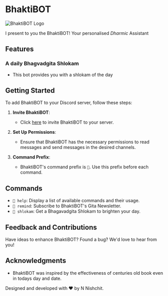 # BhaktiBOT

![BhaktiBOT Logo](link_to_your_logo_image)

I present to you the BhaktiBOT! Your personalised _Dharmic_ Assistant

## Features

### A daily Bhagvadgita Shlokam
- This bot provides you with a shlokam of the day
 
## Getting Started

To add BhaktiBOT to your Discord server, follow these steps:

1. **Invite BhaktiBOT**:
   - Click [here](link_to_invite) to invite BhaktiBOT to your server.
   
2. **Set Up Permissions**:
   - Ensure that BhaktiBOT has the necessary permissions to read messages and send messages in the desired channels.
   
3. **Command Prefix**:
   - BhaktiBOT's command prefix is `🙏`. Use this prefix before each command.

## Commands

- `🙏 help`: Display a list of available commands and their usage.
- `🙏 remind`: Subscribe to BhaktiBOT's Gita Newsletter.
- `🙏 shlokam`: Get a Bhagavadgita Shlokam to brighten your day.

## Feedback and Contributions

Have ideas to enhance BhaktiBOT? Found a bug? We'd love to hear from you! 

## Acknowledgments

- BhaktiBOT was inspired by the effectiveness of centuries old book even in todays day and date.

Designed and developed with ❤️ by N Nishchit.
